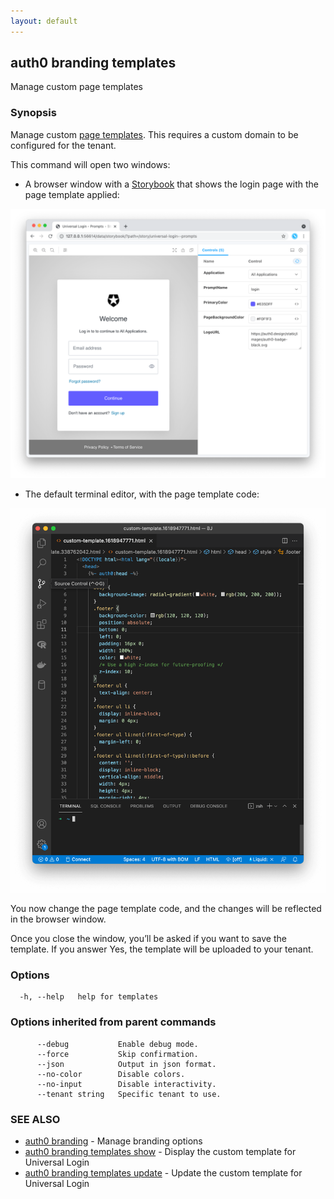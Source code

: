 ```yaml
---
layout: default
---
```

## auth0 branding templates

Manage custom page templates

### Synopsis

Manage custom [page templates](https://auth0.com/docs/universal-login/new-experience/universal-login-page-templates). This requires a custom domain to be configured for the tenant.

This command will open two windows:

* A browser window with a [Storybook](https://storybook.js.org/) that shows the login page with the page template applied:

![storybook](images/templates-storybook.png)

* The default terminal editor, with the page template code:

![storybook](images/templates-vs-code.png)

You now change the page template code, and the changes will be reflected in the browser window. 

Once you close the window, you’ll be asked if you want to save the template. If you answer Yes, the template will be uploaded to your tenant.


### Options

```
  -h, --help   help for templates
```

### Options inherited from parent commands

```
      --debug           Enable debug mode.
      --force           Skip confirmation.
      --json            Output in json format.
      --no-color        Disable colors.
      --no-input        Disable interactivity.
      --tenant string   Specific tenant to use.
```

### SEE ALSO

* [auth0 branding](auth0_branding.md)	 - Manage branding options
* [auth0 branding templates show](auth0_branding_templates_show.md)	 - Display the custom template for Universal Login
* [auth0 branding templates update](auth0_branding_templates_update.md)	 - Update the custom template for Universal Login

